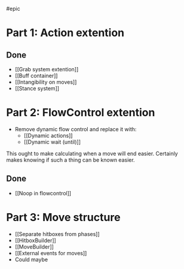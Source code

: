 #epic 

# Part 1: Action extention
## Done
- [[Grab system extention]]
- [[Buff container]]
- [[Intangibility on moves]]
- [[Stance system]]

# Part 2: FlowControl extention
- Remove dynamic flow control and replace it with:
	- [[Dynamic actions]]
	- [[Dynamic wait (until)]]

This ought to make calculating when a move will end easier. Certainly makes knowing if such a thing can be known easier.

## Done
- [[Noop in flowcontrol]]


# Part 3: Move structure
- [[Separate hitboxes from phases]]
- [[HitboxBuilder]]
- [[MoveBuilder]]
- [[External events for moves]]
- Could maybe